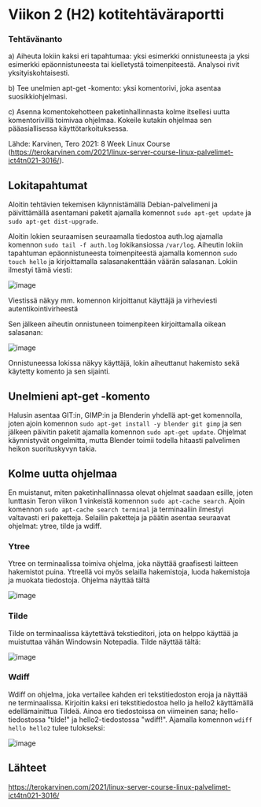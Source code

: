 # Viikon 2 (H2) kotitehtäväraportti

### Tehtävänanto
a) Aiheuta lokiin kaksi eri tapahtumaa: yksi esimerkki onnistuneesta ja yksi esimerkki epäonnistuneesta tai kielletystä toimenpiteestä. Analysoi rivit yksityiskohtaisesti.

b) Tee unelmien apt-get -komento: yksi komentorivi, joka asentaa suosikkiohjelmasi.

c) Asenna komentokehotteen paketinhallinnasta kolme itsellesi uutta komentorivillä toimivaa ohjelmaa. Kokeile kutakin ohjelmaa sen pääasiallisessa käyttötarkoituksessa.

Lähde: Karvinen, Tero 2021: 8 Week Linux Course (https://terokarvinen.com/2021/linux-server-course-linux-palvelimet-ict4tn021-3016/).


## Lokitapahtumat

Aloitin tehtävien tekemisen käynnistämällä Debian-palvelimeni ja päivittämällä asentamani paketit ajamalla komennot `sudo apt-get update` ja `sudo apt-get dist-upgrade`. 

Aloitin lokien seuraamisen seuraamalla tiedostoa auth.log ajamalla komennon `sudo tail -f auth.log` lokikansiossa `/var/log`.
Aiheutin lokiin tapahtuman epäonnistuneesta toimenpiteestä ajamalla komennon `sudo touch hello` ja kirjoittamalla salasanakenttään väärän salasanan. Lokiin ilmestyi tämä viesti:

![image](https://user-images.githubusercontent.com/47157255/132139840-8eeeec80-386d-4621-a7d3-ceb51f76d7cc.png)

Viestissä näkyy mm. komennon kirjoittanut käyttäjä ja virheviesti autentikointivirheestä

Sen jälkeen aiheutin onnistuneen toimenpiteen kirjoittamalla oikean salasanan:

![image](https://user-images.githubusercontent.com/47157255/132139892-5a0da75b-a5ba-4e32-8998-413a656dd5bd.png)

Onnistuneessa lokissa näkyy käyttäjä, lokin aiheuttanut hakemisto sekä käytetty komento ja sen sijainti.




## Unelmieni apt-get -komento

Halusin asentaa GIT:in, GIMP:in ja Blenderin yhdellä apt-get komennolla, joten ajoin komennon `sudo apt-get install -y blender git gimp` ja sen jälkeen päivitin paketit ajamalla komennon `sudo apt-get update`. Ohjelmat käynnistyvät ongelmitta, mutta Blender toimii todella hitaasti palvelimen heikon suorituskyvyn takia.

## Kolme uutta ohjelmaa

En muistanut, miten paketinhallinnassa olevat ohjelmat saadaan esille, joten lunttasin Teron viikon 1 vinkeistä komennon `sudo apt-cache search`.
Ajoin komennon `sudo apt-cache search terminal` ja terminaaliin ilmestyi valtavasti eri paketteja. Selailin paketteja ja päätin asentaa seuraavat ohjelmat: ytree, tilde ja wdiff.

### Ytree
Ytree on terminaalissa toimiva ohjelma, joka näyttää graafisesti laitteen hakemistot puina. Ytreellä voi myös selailla hakemistoja, luoda hakemistoja ja muokata tiedostoja. Ohjelma näyttää tältä

![image](https://user-images.githubusercontent.com/47157255/132141147-2a7da23a-0dff-40ba-8628-58b936514dff.png)

### Tilde

Tilde on terminaalissa käytettävä tekstieditori, jota on helppo käyttää ja muistuttaa vähän Windowsin Notepadia. Tilde näyttää tältä:

![image](https://user-images.githubusercontent.com/47157255/132141268-661bf74e-1b1a-4752-a5fd-2e28b0caf4bb.png)


### Wdiff

Wdiff on ohjelma, joka vertailee kahden eri tekstitiedoston eroja ja näyttää ne terminaalissa. Kirjoitin kaksi eri tekstitiedostoa hello ja hello2 käyttämällä edellämainittua Tildeä. Ainoa ero tiedostoissa on viimeinen sana; hello-tiedostossa "tilde!" ja hello2-tiedostossa "wdiff!". Ajamalla komennon `wdiff hello hello2` tulee tulokseksi:

![image](https://user-images.githubusercontent.com/47157255/132141439-629acb1c-841e-46a5-88cf-c2c7dffef8c0.png)

## Lähteet

https://terokarvinen.com/2021/linux-server-course-linux-palvelimet-ict4tn021-3016/






